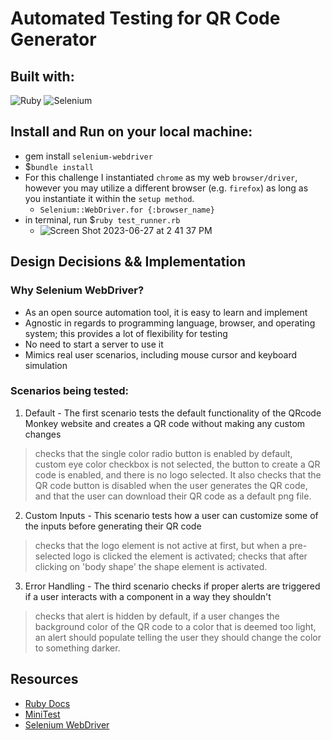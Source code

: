 # Automated Testing for QR Code Generator
## Built with:
  ![Ruby](https://img.shields.io/badge/ruby-%23CC342D.svg?style=for-the-badge&logo=ruby&logoColor=white)
  ![Selenium](https://img.shields.io/badge/-selenium-%43B02A?style=for-the-badge&logo=selenium&logoColor=white) 

## Install and Run on your local machine:
- gem install `selenium-webdriver` 
- $`bundle install` 
- For this challenge I instantiated `chrome` as my web `browser/driver`, however you may utilize a different browser (e.g. `firefox`) as long as you instantiate it within the `setup method`.
  - `Selenium::WebDriver.for {:browser_name}`
- in terminal, run $`ruby test_runner.rb`
  - ![Screen Shot 2023-06-27 at 2 41 37 PM](https://github.com/gaurijo/QRTest/assets/103534307/61b311e5-0fa9-45d9-ac3d-764b7ee633d3)

## Design Decisions && Implementation

### Why Selenium WebDriver?
  - As an open source automation tool, it is easy to learn and implement
  - Agnostic in regards to programming language, browser, and operating system; this provides a lot of flexibility for testing
  - No need to start a server to use it
  - Mimics real user scenarios, including mouse cursor and keyboard simulation
### Scenarios being tested:
  1. Default - The first scenario tests the default functionality of the QRcode Monkey website and creates a QR code without making any custom changes
  > checks that the single color radio button is enabled by default, custom eye color checkbox is not selected, the button to create a QR code is enabled, and there is no logo selected. It also checks that the QR code button is disabled when the user generates the QR code, and that the user can download their QR code as a default png file.
  2. Custom Inputs - This scenario tests how a user can customize some of the inputs before generating their QR code
  > checks that the logo element is not active at first, but when a pre-selected logo is clicked the element is activated; checks that after clicking on 'body shape' the shape element is activated.
  3. Error Handling - The third scenario checks if proper alerts are triggered if a user interacts with a component in a way they shouldn't
  > checks that alert is hidden by default, if a user changes the background color of the QR code to a color that is deemed too light, an alert should populate telling the user they should change the color to something darker.
## Resources 
- [Ruby Docs](https://ruby-doc.org/core-2.7.4/)
- [MiniTest](https://ruby-doc.org/stdlib-3.1.1/libdoc/minitest/rdoc/Minitest/Assertions.html)
- [Selenium WebDriver](https://www.selenium.dev/documentation/webdriver/)
